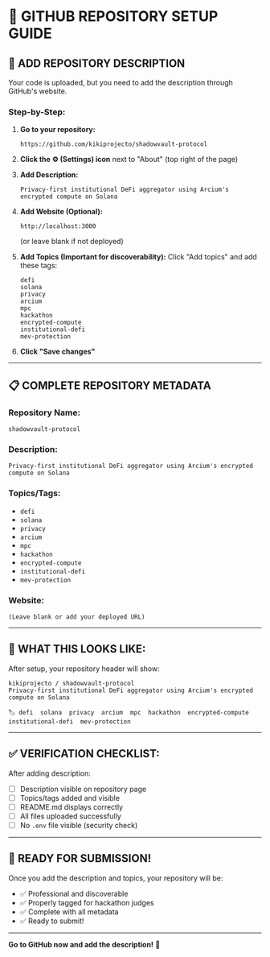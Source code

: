 # 🔧 GITHUB REPOSITORY SETUP GUIDE

## 📝 **ADD REPOSITORY DESCRIPTION**

Your code is uploaded, but you need to add the description through GitHub's website.

### **Step-by-Step:**

1. **Go to your repository:**
   ```
   https://github.com/kikiprojecto/shadowvault-protocol
   ```

2. **Click the ⚙️ (Settings) icon** next to "About" (top right of the page)

3. **Add Description:**
   ```
   Privacy-first institutional DeFi aggregator using Arcium's encrypted compute on Solana
   ```

4. **Add Website (Optional):**
   ```
   http://localhost:3000
   ```
   (or leave blank if not deployed)

5. **Add Topics (Important for discoverability):**
   Click "Add topics" and add these tags:
   ```
   defi
   solana
   privacy
   arcium
   mpc
   hackathon
   encrypted-compute
   institutional-defi
   mev-protection
   ```

6. **Click "Save changes"**

---

## 📋 **COMPLETE REPOSITORY METADATA**

### **Repository Name:**
```
shadowvault-protocol
```

### **Description:**
```
Privacy-first institutional DeFi aggregator using Arcium's encrypted compute on Solana
```

### **Topics/Tags:**
- `defi`
- `solana`
- `privacy`
- `arcium`
- `mpc`
- `hackathon`
- `encrypted-compute`
- `institutional-defi`
- `mev-protection`

### **Website:**
```
(Leave blank or add your deployed URL)
```

---

## 🎯 **WHAT THIS LOOKS LIKE:**

After setup, your repository header will show:

```
kikiprojecto / shadowvault-protocol
Privacy-first institutional DeFi aggregator using Arcium's encrypted compute on Solana

🏷️ defi  solana  privacy  arcium  mpc  hackathon  encrypted-compute  institutional-defi  mev-protection
```

---

## ✅ **VERIFICATION CHECKLIST:**

After adding description:
- [ ] Description visible on repository page
- [ ] Topics/tags added and visible
- [ ] README.md displays correctly
- [ ] All files uploaded successfully
- [ ] No `.env` file visible (security check)

---

## 🚀 **READY FOR SUBMISSION!**

Once you add the description and topics, your repository will be:
- ✅ Professional and discoverable
- ✅ Properly tagged for hackathon judges
- ✅ Complete with all metadata
- ✅ Ready to submit!

---

**Go to GitHub now and add the description!** 🎯
